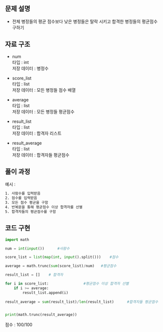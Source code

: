 ## 문제 설명

- 전체 병정들의 평균 점수보다 낮은 병정들은 탈락 시키고 합격한 병정들의 평균점수 구하기<br>


## 자료 구조
- num  <br>
타입 : int<br>
저장 데이터 : 병정수

- score_list  <br>
타입 : list <br>
저장 데이터 : 모든 병정들 점수 배열

- average  <br>
타입 : list <br>
저장 데이터 : 모든 병정들 평균점수

- result_list  <br>
타입 : list <br>
저장 데이터 : 합격자 리스트

- result_average  <br>
타입 : list <br>
저장 데이터 : 합격자들 평균점수


## 풀이 과정
예시 :
```txt
1. 사람수를 입력받음
2. 점수를 입력받음
3. 모든 점수 평균을 구함
4. 반복문을 통해 평균점수 이상 합격자를 선별
5. 합격자들의 평균점수를 구함

```

## 코드 구현
```python
import math

num = int(input())      #사람수 

score_list = list(map(int, input().split()))    #점수

average = math.trunc(sum(score_list)/num)   #평균점수

result_list = []    # 합격자

for i in score_list:                #평균점수 이상 합격자 선별
    if i >= average:    
        result_list.append(i)
    
result_average = sum(result_list)/len(result_list)      #합격자들 평균점수


print(math.trunc(result_average))
```


점수 : 100/100 <br>
